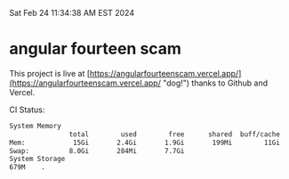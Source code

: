 Sat Feb 24 11:34:38 AM EST 2024

# angular fourteen scam


This project is live at [https://angularfourteenscam.vercel.app/](https://angularfourteenscam.vercel.app/ "dog!") thanks to Github and Vercel.

CI Status: 

```bash
System Memory
               total        used        free      shared  buff/cache   available
Mem:            15Gi       2.4Gi       1.9Gi       199Mi        11Gi        12Gi
Swap:          8.0Gi       284Mi       7.7Gi
System Storage
679M	.
